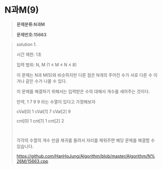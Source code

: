 # N과M(9)

> **문제분류:N과M**
>
> **문제번호:15663**

> solution 1.
>
> 시간 제한: 1초
>
> 입력 범위:  N, M (1 ≤ M ≤ N ≤ 8)
>
>
>
> 이 문제는 N과 M(5)와 비슷하지만 다른 점은 N개의 주어진 수가 서로 다른 수 이거나 같은 수가 나올 수 있다.
>
> 이 문제를 해결하기 위해서는 입력받은 수의 대해서 개수를 세어주는 것이다.
>
> 만약, 1 7 9 9 라는 수열이 있다고 가정해보자
>
>
>
> cVal[0] 1     cVal[1] 7       cVal[2] 9
>
> cnt[0]  1      cnt[1]  1       cnt[2]  2
>
> ​                                          
>
> 각각의 수열의 개수 만큼 재귀를 돌려서 자리를 채워주면 해당 문제를 해결할 수 있습니다.
>
> https://github.com/HanHoJung/Algorithm/blob/master/Algorithm/N%26M/15663.cpp
>

